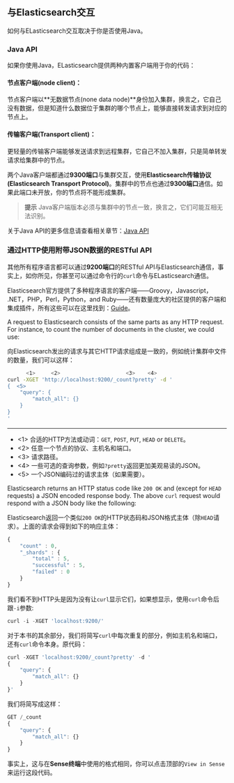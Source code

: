 ## 与Elasticsearch交互

如何与ELasticsearch交互取决于你是否使用Java。

### Java API

如果你使用Java，ELasticsearch提供两种内置客户端用于你的代码：

#### 节点客户端(node client)：
节点客户端以**无数据节点(none data node)**身份加入集群，换言之，它自己没有数据，但是知道什么数据位于集群的哪个节点上，能够直接转发请求到对应的节点上。

#### 传输客户端(Transport client)：
更轻量的传输客户端能够发送请求到远程集群，它自己不加入集群，只是简单转发请求给集群中的节点。

两个Java客户端都通过**9300端口**与集群交互，使用**Elasticsearch传输协议(Elasticsearch Transport Protocol)**。集群中的节点也通过**9300端口**通信。如果此端口未开放，你的节点将不能形成集群。

>**提示**
>Java客户端版本必须与集群中的节点一致，换言之，它们可能互相无法识别。

关于Java API的更多信息请查看相关章节：[Java API](http://www.elasticsearch.org/guide/)

### 通过HTTP使用附带JSON数据的RESTful API
其他所有程序语言都可以通过**9200端口**的RESTful API与Elasticsearch通信，事实上，如你所见，你甚至可以通过命令行的`curl`命令与ELasticsearch通信。

Elasticsearch官方提供了多种程序语言的客户端——Groovy，Javascript， .NET，PHP，Perl，Python，and Ruby——还有数量庞大的社区提供的客户端和集成插件，所有这些可以在这里找到：[Guide](http://www.elasticsearch.org/guide/)。

A request to Elasticsearch consists of the same parts as any HTTP request. For
instance, to count the number of documents in the cluster, we could use:

向Elasticsearch发出的请求与其它HTTP请求组成是一致的，例如统计集群中文件的数量，我们可以这样：

```bash
      <1>     <2>                     <3>    <4>
curl -XGET 'http://localhost:9200/_count?pretty' -d '
{  <5>
    "query": {
        "match_all": {}
    }
}
'
```
--------------------------------------------------
- <1> 合适的HTTP方法或动词：`GET`, `POST`, `PUT`, `HEAD` or `DELETE`。
- <2> 任意一个节点的协议、主机名和端口。
- <3> 请求路径。
- <4> 一些可选的查询参数，例如`?pretty`返回更加美观易读的JSON。
- <5> 一个JSON编码过的请求主体（如果需要）。

Elasticsearch returns an HTTP status code like `200 OK` and (except for `HEAD`
requests) a JSON encoded response body. The above `curl` request would respond
with a JSON body like the following:

Elasticsearch返回一个类似`200 OK`的HTTP状态码和JSON格式主体（除`HEAD`请求）。上面的请求会得到如下的响应主体：

```Javascript
{
    "count" : 0,
    "_shards" : {
        "total" : 5,
        "successful" : 5,
        "failed" : 0
    }
}
```

我们看不到HTTP头是因为没有让`curl`显示它们，如果想显示，使用`curl`命令后跟`-i`参数:

```Javascript
curl -i -XGET 'localhost:9200/'
```

对于本书的其余部分，我们将简写`curl`中每次重复的部分，例如主机名和端口，还有`curl`命令本身。原代码：

```Javascript
curl -XGET 'localhost:9200/_count?pretty' -d '
{
    "query": {
        "match_all": {}
    }
}'
```
我们将简写成这样：

```Javascript
GET /_count
{
    "query": {
        "match_all": {}
    }
}
```

事实上，这与在**Sense终端**中使用的格式相同，你可以点击顶部的`View in Sense`来运行这段代码。
